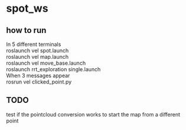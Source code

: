 # spot_ws
## how to run
In 5 different terminals  
roslaunch vel spot.launch  
roslaunch vel map.launch  
roslaunch vel move_base.launch  
roslaunch rrt_exploration single.launch  
When 3 messages appear  
rosrun vel clicked_point.py  

## TODO
test if the pointcloud conversion works to start the map from a different point
